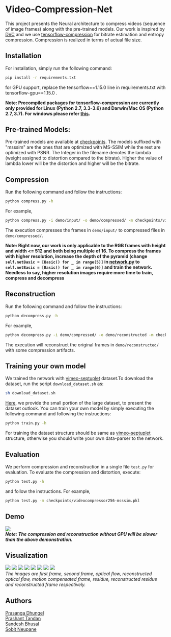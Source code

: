 # Video-Compression-Net
This project presents the Neural architecture to compress videos (sequence of image frames) along with the pre-trained models. Our work is inspired by [DVC](https://github.com/GuoLusjtu/DVC) and we use [tensorflow-compression](https://github.com/tensorflow/compression/) for bitrate estimation and entropy compression. Compression is realized in terms of actual file size.

## Installation
For installation, simply run the following command:
```bash
pip install -r requirements.txt
```
for GPU support, replace the tensorflow==1.15.0 line in requirements.txt with tensorflow-gpu==1.15.0 .

**Note: Precompiled packages for tensorflow-compression are currently only provided for Linux (Python 2.7, 3.3-3.6) and Darwin/Mac OS (Python 2.7, 3.7). For windows please refer [this](https://github.com/tensorflow/compression/blob/master/README.md).**

## Pre-trained Models:
Pre-trained models are available at [checkpoints](https://github.com/tukilabs/Video-Compression-Net/tree/master/checkpoints). The models suffixed with "msssim" are the ones that are optimized with MS-SSIM while the rest are optimized with PSNR. The Integer in the filename denotes the lambda (weight assigned to distortion compared to the bitrate). Higher the value of lambda lower will be the distortion and higher will be the bitrate.

## Compression
Run the following command and follow the instructions:
```bash
python compress.py -h 
```
For example,
```bash
python compress.py -i demo/input/ -o demo/compressed/ -m checkpoints/videocompressor1024.pkl -f 101
```
The execution compresses the frames in `demo/input/` to compressed files in `demo/compressed/`. 

**Note: Right now, our work is only applicable to the RGB frames with height and width <= 512 and both being multiple of 16. To compress the frames with higher resolution, increase the depth of the pyramid (change `self.netBasic = [Basic() for _ in range(5)]` in [network.py](https://github.com/tukilabs/Video-Compression-Net/blob/master/utils/network.py) to `self.netBasic = [Basic() for _ in range(6)]` and train the network. Needless to say, higher resolution images require more time to train, compress and decompress**

## Reconstruction
Run the following command and follow the instructions:
```bash
python decompress.py -h 
```
For example,
```bash
python decompress.py -i demo/compressed/ -o demo/reconstructed -m checkpoints/videocompressor1024.pkl -f 101
```
The execution will reconstruct the original frames in `demo/reconstructed/` with some compression artifacts.

## Training your own model
We trained the network with [vimeo-septuplet](http://toflow.csail.mit.edu/index.html#septuplet) dataset.To download the dataset, run the script `download_dataset.sh` as:
```bash
sh download_dataset.sh
```
[Here](https://github.com/tukilabs/Video-Compression-Net/tree/master/vimeo_septuplet/sequences), we provide the small portion of the large dataset, to present the dataset outlook.
You can train your own model by simply executing the following command and following the instructions:
```bash
python train.py -h 
```
For training the dataset structure should be same as [vimeo-septuplet](https://github.com/tukilabs/Video-Compression-Net/tree/master/vimeo_septuplet/sequences) structure, otherwise you should write your own data-parser to the network.

## Evaluation
We perform compression and reconstruction in a single file `test.py` for evaluation. To evaluate the compression and distortion, execute:
```bash
python test.py -h
```
and follow the instructions.
For example,
```bash
python test.py -m checkpoints/videocompressor256-msssim.pkl
```

## Demo
![](https://github.com/tukilabs/Video-Compression-Net/blob/master/demo/demo.gif)<br/>
***Note: The compression and reconstruction without GPU will be slower than the above demonstration.***

## Visualization
![](https://github.com/tukilabs/Video-Compression-Net/blob/master/demo/visualization/first.png)
![](https://github.com/tukilabs/Video-Compression-Net/blob/master/demo/visualization/second.png)
![](https://github.com/tukilabs/Video-Compression-Net/blob/master/demo/visualization/flow.png)
![](https://github.com/tukilabs/Video-Compression-Net/blob/master/demo/visualization/reconflow.png)
![](https://github.com/tukilabs/Video-Compression-Net/blob/master/demo/visualization/motioncompensated.png)
![](https://github.com/tukilabs/Video-Compression-Net/blob/master/demo/visualization/residue.png)
![](https://github.com/tukilabs/Video-Compression-Net/blob/master/demo/visualization/reconresidue.png)
![](https://github.com/tukilabs/Video-Compression-Net/blob/master/demo/visualization/reconstructed.png)
<br/>*The  images are first frame, second frame, optical flow, reconstructed optical flow, motion compensated frame, residue, reconstructed residue and reconstructed frame respectively.*

## Authors
[Prasanga Dhungel](https://github.com/PrasangaDhungel)<br/>
[Prashant Tandan](https://github.com/Prashant528)<br/>
[Sandesh Bhusal](https://github.com/sandeshbhusal)<br/>
[Sobit Neupane](https://github.com/sobitneupane)<br/>
